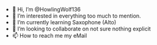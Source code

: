 - 👋 Hi, I’m @HowlingWolf136
- 👀 I’m interested in everything too much to mention.
- 🌱 I’m currently learning Saxophone (Alto)
- 💞️ I’m looking to collaborate on not sure nothing explicit 
- 📫 How to reach me my eMail

<!---
HowlingWolf136/HowlingWolf136 is a ✨ special ✨ repository because its `README.md` (this file) appears on your GitHub profile.
You can click the Preview link to take a look at your changes.
--->
